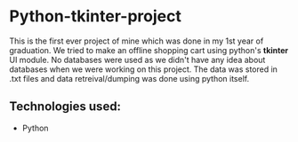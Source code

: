 # Python-tkinter-project

This is the first ever project of mine which was done in my 1st year of graduation.
We tried to make an offline shopping cart using python's <b>tkinter</b> UI module. No databases were used as we didn't have any idea about databases when we were working on this project. The data was stored in .txt files and data retreival/dumping was done using python itself.

## Technologies used:
<ul>
  <li>Python</li>
</ul>
